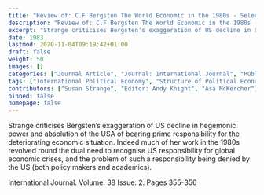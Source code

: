 ```yaml
---
title: "Review of: C.F Bergsten The World Economic in the 1980s - Selected Papers (Toronto: D.C Heath, 1981)"
description: "Review of: C.F Bergsten The World Economic in the 1980s - Selected Papers (Toronto: D.C Heath, 1981)"
excerpt: "Strange criticises Bergsten’s exaggeration of US decline in hegemonic power and absolution of the USA of bearing prime responsibility for the deteriorating economic situation. Indeed much of her work in the 1980s revolved round the dual need to recognise US responsibility for global economic crises, and the problem of such a responsibility being denied by the US (both policy makers and academics)."
date: 1983
lastmod: 2020-11-04T09:19:42+01:00
draft: false
weight: 50
images: []
categories: ["Journal Article", "Journal: International Journal", "Publisher: Sage Journals"]
tags: ["International Political Economy", "Structure of Political Economy", "International Relations", "Security"]
contributors: ["Susan Strange", "Editor: Andy Knight", "Asa McKercher"]
pinned: false
homepage: false
---
```


Strange criticises Bergsten’s exaggeration of US decline in hegemonic power and absolution of the USA of bearing prime responsibility for the deteriorating economic situation. Indeed much of her work in the 1980s revolved round the dual need to recognise US responsibility for global economic crises, and the problem of such a responsibility being denied by the US (both policy makers and academics).

International Journal. Volume: 38 Issue: 2. Pages 355-356